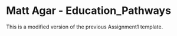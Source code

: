 # Matt Agar - Education_Pathways

This is a modified version of the previous Assignment1 template.

